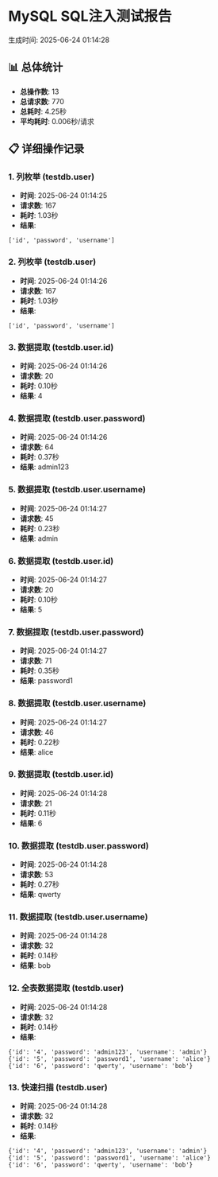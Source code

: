 # MySQL SQL注入测试报告
生成时间: 2025-06-24 01:14:28

## 📊 总体统计
- **总操作数**: 13
- **总请求数**: 770
- **总耗时**: 4.25秒
- **平均耗时**: 0.006秒/请求

## 📋 详细操作记录
### 1. 列枚举 (testdb.user)
- **时间**: 2025-06-24 01:14:25
- **请求数**: 167
- **耗时**: 1.03秒
- **结果**:
```
['id', 'password', 'username']
```

### 2. 列枚举 (testdb.user)
- **时间**: 2025-06-24 01:14:26
- **请求数**: 167
- **耗时**: 1.03秒
- **结果**:
```
['id', 'password', 'username']
```

### 3. 数据提取 (testdb.user.id)
- **时间**: 2025-06-24 01:14:26
- **请求数**: 20
- **耗时**: 0.10秒
- **结果**:
  4

### 4. 数据提取 (testdb.user.password)
- **时间**: 2025-06-24 01:14:26
- **请求数**: 64
- **耗时**: 0.37秒
- **结果**:
  admin123

### 5. 数据提取 (testdb.user.username)
- **时间**: 2025-06-24 01:14:27
- **请求数**: 45
- **耗时**: 0.23秒
- **结果**:
  admin

### 6. 数据提取 (testdb.user.id)
- **时间**: 2025-06-24 01:14:27
- **请求数**: 20
- **耗时**: 0.10秒
- **结果**:
  5

### 7. 数据提取 (testdb.user.password)
- **时间**: 2025-06-24 01:14:27
- **请求数**: 71
- **耗时**: 0.35秒
- **结果**:
  password1

### 8. 数据提取 (testdb.user.username)
- **时间**: 2025-06-24 01:14:27
- **请求数**: 46
- **耗时**: 0.22秒
- **结果**:
  alice

### 9. 数据提取 (testdb.user.id)
- **时间**: 2025-06-24 01:14:28
- **请求数**: 21
- **耗时**: 0.11秒
- **结果**:
  6

### 10. 数据提取 (testdb.user.password)
- **时间**: 2025-06-24 01:14:28
- **请求数**: 53
- **耗时**: 0.27秒
- **结果**:
  qwerty

### 11. 数据提取 (testdb.user.username)
- **时间**: 2025-06-24 01:14:28
- **请求数**: 32
- **耗时**: 0.14秒
- **结果**:
  bob

### 12. 全表数据提取 (testdb.user)
- **时间**: 2025-06-24 01:14:28
- **请求数**: 32
- **耗时**: 0.14秒
- **结果**:
```
{'id': '4', 'password': 'admin123', 'username': 'admin'}
{'id': '5', 'password': 'password1', 'username': 'alice'}
{'id': '6', 'password': 'qwerty', 'username': 'bob'}
```

### 13. 快速扫描 (testdb.user)
- **时间**: 2025-06-24 01:14:28
- **请求数**: 32
- **耗时**: 0.14秒
- **结果**:
```
{'id': '4', 'password': 'admin123', 'username': 'admin'}
{'id': '5', 'password': 'password1', 'username': 'alice'}
{'id': '6', 'password': 'qwerty', 'username': 'bob'}
```
